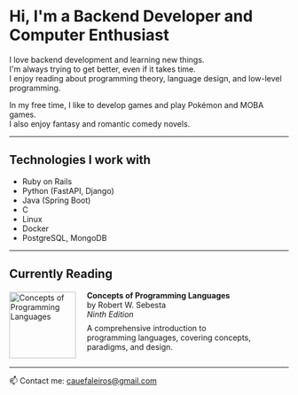 # Hi, I'm a Backend Developer and Computer Enthusiast

I love backend development and learning new things.  
I'm always trying to get better, even if it takes time.  
I enjoy reading about programming theory, language design, and low-level programming.  

In my free time, I like to develop games and play Pokémon and MOBA games.  
I also enjoy fantasy and romantic comedy novels.

---

## Technologies I work with

- Ruby on Rails
- Python (FastAPI, Django)
- Java (Spring Boot)
- C
- Linux
- Docker
- PostgreSQL, MongoDB

---

## Currently Reading

<div style="display: flex; align-items: center; gap: 20px; margin-top: 10px;">
  <img src="https://images-na.ssl-images-amazon.com/images/I/41X7n-1WiJL._SX403_BO1,204,203,200_.jpg" alt="Concepts of Programming Languages" width="120" />
  <div>
    <strong>Concepts of Programming Languages</strong><br />
    by Robert W. Sebesta<br />
    <em>Ninth Edition</em><br />
    <p style="max-width: 300px; margin-top: 8px;">
      A comprehensive introduction to programming languages, covering concepts, paradigms, and design.
    </p>
  </div>
</div>

---

📫 Contact me: [cauefaleiros@gmail.com](mailto:cauefaleiros@gmail.com)
